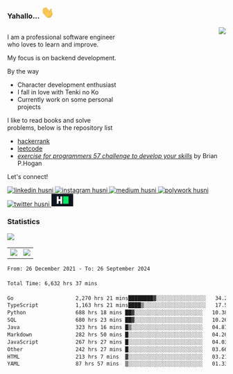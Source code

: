<h3 align="left">
    Yahallo... <img src="https://raw.githubusercontent.com/masnurrm/masnurrm/master/wave.gif" width="30px">
</h3>

<div class="container" style="width: 100%; ">
<div class="column" style="width: 50%; float: right; @media (max-width: 600px) {width: 100%; float: none;}">
<img align="right" src="https://user-images.githubusercontent.com/70875733/228036176-f427cf74-2b17-4720-b7d2-f04f466ee4c1.gif" height="250px">
</div>

<div class="column-2" style="width: 50%; float: left; @media (max-width: 600px) {width: 100%; float: none;}">
<p align="left">I am a professional software engineer who loves to learn and improve. 
<!--     and I have experience using several programming languages such as Python with Django, Java with Springboot, Golang with Gin, and NodeJS. -->
</p>
<p>My focus is on backend development.</p>
    
</div>
By the way

* Character development enthusiast
* I fall in love with Tenki no Ko
* Currently work on some personal projects

I like to read books and solve problems, below is the repository list
* [hackerrank](https://github.com/husfuu/hackerank)
* [leetcode](https://github.com/husfuu/leetcode)
* [*exercise for programmers 57 challenge to develop your skills*](https://github.com/husfuu/exercises-for-programmers-57-challenges-golang) by Brian P.Hogan 

Let's connect!

<a href="https://www.linkedin.com/in/muhammad-husni-nur-fadillah/"> <img src="https://user-images.githubusercontent.com/70875733/182503151-0970f8fe-abb1-4805-a9a9-83dd89cadc45.png" width="30" alt="linkedin husni"/> </a>
<a href=""> <img src="https://user-images.githubusercontent.com/70875733/182502935-65f42044-9063-47c6-bf4a-0ac09760676c.png" width="30" alt="instagram husni"/> </a>
<a href="https://medium.com/@husfuu"> <img src="https://user-images.githubusercontent.com/70875733/182503249-623db0b3-c275-4b0b-b044-4923fc0d8c48.png" width="30" alt="medium husni"/> </a>
<a href="https://www.polywork.com/husfuu"> <img src="https://user-images.githubusercontent.com/70875733/182504183-7e132d90-f945-4790-9ed9-a45a9d4cbcee.png" width="30" alt="polywork husni"/> </a>
<a href="https://twitter.com/tanakafuu"> <img src="https://user-images.githubusercontent.com/70875733/182503042-601096a3-f5d7-46bd-89ff-d397569fe05f.png" width="30" alt="twitter husni"/> </a>
<a href="https://www.hackerrank.com/husfuu"> <img src="assets/oooo.webp" width="50" alt="twitter husni"/> </a>

### Statistics
![](https://komarev.com/ghpvc/?username=husfuu&style=flat&color=red)
<table>
<tr>
  <td valign="center">
     <img height="120em" src="https://github-readme-stats.vercel.app/api?username=husfuu&show_icons=true&theme=calm"/>
  </td>
  <td>
     <img height="120em" src="https://github-readme-streak-stats.herokuapp.com?user=husfuu&theme=calm&date_format=M%20j%5B%2C%20Y%5D"/>
  </td>    





<!-- </tr>
<img height="150em" src="https://github.r2v.ch/codewars?user=husfuu&stroke=%23ce9f6f"/>
<tr>
  <td valign="center">
     <img height="140em" src="https://github-readme-stats.vercel.app/api/top-langs/?username=husfuu&layout=compact&theme=calm"/>
  </td>
  <td >
    <img src="https://wakatime.com/share/@039bd02d-64b8-4d8b-b6c4-c5e4ceffafcf/0c88226b-e202-41f0-95bd-f6b2caa67991.svg" width="300" alt="coding activity"/>
  </td>
</tr> -->
</table>

<!-- ![counter](https://count.getloli.com/get/@husfuu-github-readme?theme=rule34) -->

<!-- <img src="https://wakatime.com/share/@039bd02d-64b8-4d8b-b6c4-c5e4ceffafcf/0c88226b-e202-41f0-95bd-f6b2caa67991.svg" width="300" alt="coding activity"/> -->

<!--START_SECTION:waka-->

```txt
From: 26 December 2021 - To: 26 September 2024

Total Time: 6,632 hrs 37 mins

Go                    2,270 hrs 21 mins████████▓░░░░░░░░░░░░░░░░   34.23 %
TypeScript            1,163 hrs 21 mins████▒░░░░░░░░░░░░░░░░░░░░   17.54 %
Python                688 hrs 18 mins ██▓░░░░░░░░░░░░░░░░░░░░░░   10.38 %
SQL                   680 hrs 23 mins ██▓░░░░░░░░░░░░░░░░░░░░░░   10.26 %
Java                  323 hrs 16 mins █▒░░░░░░░░░░░░░░░░░░░░░░░   04.87 %
Markdown              282 hrs 50 mins █░░░░░░░░░░░░░░░░░░░░░░░░   04.26 %
JavaScript            267 hrs 27 mins █░░░░░░░░░░░░░░░░░░░░░░░░   04.03 %
Other                 242 hrs 27 mins █░░░░░░░░░░░░░░░░░░░░░░░░   03.66 %
HTML                  213 hrs 7 mins  ▓░░░░░░░░░░░░░░░░░░░░░░░░   03.21 %
YAML                  87 hrs 57 mins  ▒░░░░░░░░░░░░░░░░░░░░░░░░   01.33 %
```

<!--END_SECTION:waka-->
